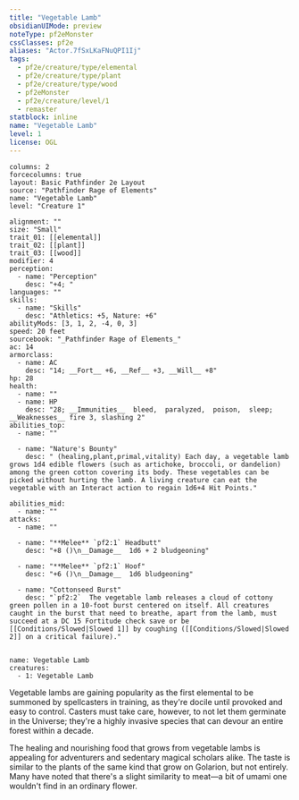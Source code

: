 ```yaml
---
title: "Vegetable Lamb"
obsidianUIMode: preview
noteType: pf2eMonster
cssClasses: pf2e
aliases: "Actor.7fSxLKaFNuQPI1Ij" 
tags:
  - pf2e/creature/type/elemental
  - pf2e/creature/type/plant
  - pf2e/creature/type/wood
  - pf2eMonster
  - pf2e/creature/level/1
  - remaster
statblock: inline
name: "Vegetable Lamb"
level: 1
license: OGL
---
```


```statblock
columns: 2
forcecolumns: true
layout: Basic Pathfinder 2e Layout
source: "Pathfinder Rage of Elements"
name: "Vegetable Lamb"
level: "Creature 1"

alignment: ""
size: "Small"
trait_01: [[elemental]]
trait_02: [[plant]]
trait_03: [[wood]]
modifier: 4
perception:
  - name: "Perception"
    desc: "+4; "
languages: ""
skills:
  - name: "Skills"
    desc: "Athletics: +5, Nature: +6"
abilityMods: [3, 1, 2, -4, 0, 3]
speed: 20 feet
sourcebook: "_Pathfinder Rage of Elements_"
ac: 14
armorclass:
  - name: AC
    desc: "14; __Fort__ +6, __Ref__ +3, __Will__ +8"
hp: 28
health:
  - name: ""
  - name: HP
    desc: "28; __Immunities__  bleed,  paralyzed,  poison,  sleep; __Weaknesses__ fire 3, slashing 2"
abilities_top:
  - name: ""

  - name: "Nature's Bounty"
    desc: " (healing,plant,primal,vitality) Each day, a vegetable lamb grows 1d4 edible flowers (such as artichoke, broccoli, or dandelion) among the green cotton covering its body. These vegetables can be picked without hurting the lamb. A living creature can eat the vegetable with an Interact action to regain 1d6+4 Hit Points."

abilities_mid:
  - name: ""
attacks:
  - name: ""

  - name: "**Melee** `pf2:1` Headbutt"
    desc: "+8 ()\n__Damage__  1d6 + 2 bludgeoning"

  - name: "**Melee** `pf2:1` Hoof"
    desc: "+6 ()\n__Damage__  1d6 bludgeoning"

  - name: "Cottonseed Burst"
    desc: "`pf2:2`  The vegetable lamb releases a cloud of cottony green pollen in a 10-foot burst centered on itself. All creatures caught in the burst that need to breathe, apart from the lamb, must succeed at a DC 15 Fortitude check save or be [[Conditions/Slowed|Slowed 1]] by coughing ([[Conditions/Slowed|Slowed 2]] on a critical failure)."
 
```

```encounter-table
name: Vegetable Lamb
creatures:
  - 1: Vegetable Lamb
```



Vegetable lambs are gaining popularity as the first elemental to be summoned by spellcasters in training, as they're docile until provoked and easy to control. Casters must take care, however, to not let them germinate in the Universe; they're a highly invasive species that can devour an entire forest within a decade.

The healing and nourishing food that grows from vegetable lambs is appealing for adventurers and sedentary magical scholars alike. The taste is similar to the plants of the same kind that grow on Golarion, but not entirely. Many have noted that there's a slight similarity to meat—a bit of umami one wouldn't find in an ordinary flower.

